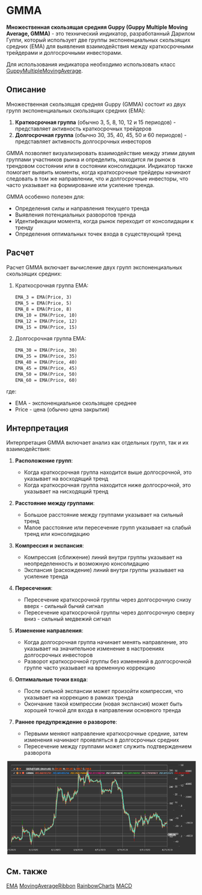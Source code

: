# GMMA

**Множественная скользящая средняя Guppy (Guppy Multiple Moving Average, GMMA)** - это технический индикатор, разработанный Дарилом Гуппи, который использует две группы экспоненциальных скользящих средних (EMA) для выявления взаимодействия между краткосрочными трейдерами и долгосрочными инвесторами.

Для использования индикатора необходимо использовать класс [GuppyMultipleMovingAverage](xref:StockSharp.Algo.Indicators.GuppyMultipleMovingAverage).

## Описание

Множественная скользящая средняя Guppy (GMMA) состоит из двух групп экспоненциальных скользящих средних (EMA):
1. **Краткосрочная группа** (обычно 3, 5, 8, 10, 12 и 15 периодов) - представляет активность краткосрочных трейдеров
2. **Долгосрочная группа** (обычно 30, 35, 40, 45, 50 и 60 периодов) - представляет активность долгосрочных инвесторов

GMMA позволяет визуализировать взаимодействие между этими двумя группами участников рынка и определить, находится ли рынок в трендовом состоянии или в состоянии консолидации. Индикатор также помогает выявить моменты, когда краткосрочные трейдеры начинают следовать в том же направлении, что и долгосрочные инвесторы, что часто указывает на формирование или усиление тренда.

GMMA особенно полезен для:
- Определения силы и направления текущего тренда
- Выявления потенциальных разворотов тренда
- Идентификации момента, когда рынок переходит от консолидации к тренду
- Определения оптимальных точек входа в существующий тренд

## Расчет

Расчет GMMA включает вычисление двух групп экспоненциальных скользящих средних:

1. Краткосрочная группа EMA:
   ```
   EMA_3 = EMA(Price, 3)
   EMA_5 = EMA(Price, 5)
   EMA_8 = EMA(Price, 8)
   EMA_10 = EMA(Price, 10)
   EMA_12 = EMA(Price, 12)
   EMA_15 = EMA(Price, 15)
   ```

2. Долгосрочная группа EMA:
   ```
   EMA_30 = EMA(Price, 30)
   EMA_35 = EMA(Price, 35)
   EMA_40 = EMA(Price, 40)
   EMA_45 = EMA(Price, 45)
   EMA_50 = EMA(Price, 50)
   EMA_60 = EMA(Price, 60)
   ```

где:
- EMA - экспоненциальное скользящее среднее
- Price - цена (обычно цена закрытия)

## Интерпретация

Интерпретация GMMA включает анализ как отдельных групп, так и их взаимодействия:

1. **Расположение групп**:
   - Когда краткосрочная группа находится выше долгосрочной, это указывает на восходящий тренд
   - Когда краткосрочная группа находится ниже долгосрочной, это указывает на нисходящий тренд

2. **Расстояние между группами**:
   - Большое расстояние между группами указывает на сильный тренд
   - Малое расстояние или пересечение групп указывает на слабый тренд или консолидацию

3. **Компрессия и экспансия**:
   - Компрессия (сближение) линий внутри группы указывает на неопределенность и возможную консолидацию
   - Экспансия (расхождение) линий внутри группы указывает на усиление тренда

4. **Пересечения**:
   - Пересечение краткосрочной группы через долгосрочную снизу вверх - сильный бычий сигнал
   - Пересечение краткосрочной группы через долгосрочную сверху вниз - сильный медвежий сигнал

5. **Изменение направления**:
   - Когда долгосрочная группа начинает менять направление, это указывает на значительное изменение в настроениях долгосрочных инвесторов
   - Разворот краткосрочной группы без изменений в долгосрочной группе часто указывает на временную коррекцию

6. **Оптимальные точки входа**:
   - После сильной экспансии может произойти компрессия, что указывает на коррекцию в рамках тренда
   - Окончание такой компрессии (новая экспансия) может быть хорошей точкой для входа в направлении основного тренда

7. **Раннее предупреждение о развороте**:
   - Первыми меняют направление краткосрочные средние, затем изменения начинают проявляться в долгосрочных средних
   - Пересечение между группами может служить подтверждением разворота

![indicator_guppy_multiple_moving_average](../../../../images/indicator_guppy_multiple_moving_average.png)

## См. также

[EMA](ema.md)
[MovingAverageRibbon](moving_average_ribbon.md)
[RainbowCharts](rainbow_charts.md)
[MACD](macd.md)